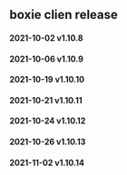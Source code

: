 ## boxie clien release

#### 2021-10-02 v1.10.8

#### 2021-10-06 v1.10.9

#### 2021-10-19 v1.10.10

#### 2021-10-21 v1.10.11

#### 2021-10-24 v1.10.12

#### 2021-10-26 v1.10.13

#### 2021-11-02 v1.10.14
